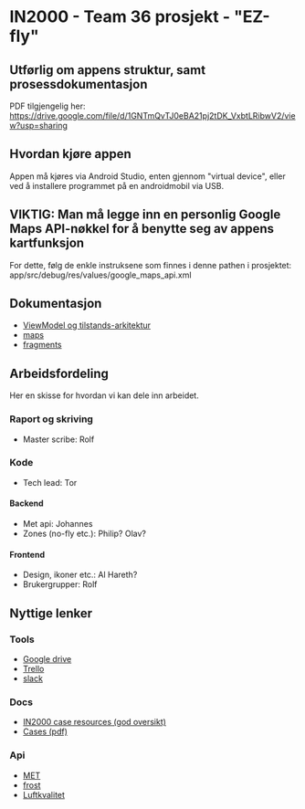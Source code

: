 # IN2000 - Team 36 prosjekt - "EZ-fly"

## Utførlig om appens struktur, samt prosessdokumentasjon

PDF tilgjengelig her: https://drive.google.com/file/d/1GNTmQvTJ0eBA21pj2tDK_VxbtLRibwV2/view?usp=sharing

## Hvordan kjøre appen

Appen må kjøres via Android Studio, enten gjennom "virtual device", eller ved å installere programmet på en androidmobil via USB.

## VIKTIG: Man må legge inn en personlig Google Maps API-nøkkel for å benytte seg av appens kartfunksjon

For dette, følg de enkle instruksene som finnes i denne pathen i prosjektet: app/src/debug/res/values/google_maps_api.xml

## Dokumentasjon

- [ViewModel og tilstands-arkitektur](viewModel.md)
- [maps](maps.md)
- [fragments](fragments.md)

## Arbeidsfordeling

Her en skisse for hvordan vi kan dele inn arbeidet.

### Raport og skriving
- Master scribe: Rolf

### Kode
- Tech lead: Tor

#### Backend

- Met api: Johannes
- Zones (no-fly etc.): Philip? Olav?

#### Frontend

- Design, ikoner etc.: Al Hareth?
- Brukergrupper: Rolf

## Nyttige lenker

### Tools
- [Google drive](https://drive.google.com/open?id=1bChILODl54nJyrrzWWDoBAAk-wocjbVR)
- [Trello](https://trello.com/in200010)
- [slack](https://in2000-prosjektgroup.slack.com)

### Docs
- [IN2000 case resources (god oversikt)](https://in2000-apiproxy.ifi.uio.no/weatherapi/doc/IN2000)
- [Cases (pdf)](https://www.uio.no/studier/emner/matnat/ifi/IN2000/v20/prosjekt/case-in2000-v20.pdf)

### Api
- [MET](https://in2000-apiproxy.ifi.uio.no/)
- [frost](https://in2000-frostproxy.ifi.uio.no/howto.html)
- [Luftkvalitet](https://airquality-expert-ifi.met.no/)
